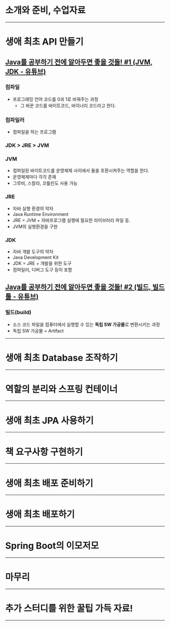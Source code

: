 # 소개와 준비, 수업자료
****
# 생애 최초 API 만들기

## [Java를 공부하기 전에 알아두면 좋을 것들! #1 (JVM, JDK - 유튜브)](https://www.youtube.com/watch?v=f0cAmTYo4tQ)

### 컴파일
- 프로그래밍 언어 코드를 0과 1로 바꿔주는 과정
	- 그 바꾼 코드를 바이트코드, 바이너리 코드라고 한다.

### 컴파일러
- 컴파일을 하는 프로그램

### JDK > JRE > JVM

### JVM
- 컴파일된 바이트코드를 운영체제 사이에서 둘을 호환시켜주는 역할을 한다.
- 운영체제마다 각각 존재
- 그루비, 스칼라, 코틀린도 사용 가능

### JRE
- 자바 실행 환경의 약자
- Java Runtime Environment
- JRE = JVM + 자바프로그램 실행에 필요한 라이브러리 파일 등.
- JVM의 실행환경을 구현

### JDK
- 자바 개발 도구의 약자
- Java Development Kit
- JDK = JRE + 개발을 위한 도구
- 컴파일러, 디버그 도구 등이 포함

## [Java를 공부하기 전에 알아두면 좋을 것들! #2 (빌드, 빌드툴 - 유튜브)](https://www.youtube.com/watch?v=L19wXSpv5cs)

### 빌드(build)
- 소스 코드 파일을 컴퓨터에서 실행할 수 있는 **독립 SW 가공물**로 변환시키는 과정
- 독립 SW 가공물 = Artifact

****
# 생애 최초 Database 조작하기
****
# 역할의 분리와 스프링 컨테이너
****
# 생애 최초 JPA 사용하기
****
# 책 요구사항 구현하기
****
# 생애 최초 배포 준비하기
****
# 생애 최초 배포하기
****
# Spring Boot의 이모저모
****
# 마무리
****
# 추가 스터디를 위한 꿀팁 가득 자료!
****